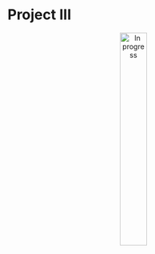# Project III

<p align="center">
  <img align="center" alt="In progress" width="33%" src="https://thumbs.gfycat.com/ImperturbableOpenFlyingsquirrel-size_restricted.gif"/>
</p>
